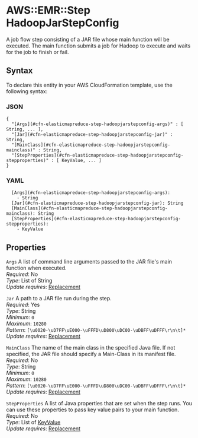 # AWS::EMR::Step HadoopJarStepConfig<a name="aws-properties-elasticmapreduce-step-hadoopjarstepconfig"></a>

A job flow step consisting of a JAR file whose main function will be executed\. The main function submits a job for Hadoop to execute and waits for the job to finish or fail\.

## Syntax<a name="aws-properties-elasticmapreduce-step-hadoopjarstepconfig-syntax"></a>

To declare this entity in your AWS CloudFormation template, use the following syntax:

### JSON<a name="aws-properties-elasticmapreduce-step-hadoopjarstepconfig-syntax.json"></a>

```
{
  "[Args](#cfn-elasticmapreduce-step-hadoopjarstepconfig-args)" : [ String, ... ],
  "[Jar](#cfn-elasticmapreduce-step-hadoopjarstepconfig-jar)" : String,
  "[MainClass](#cfn-elasticmapreduce-step-hadoopjarstepconfig-mainclass)" : String,
  "[StepProperties](#cfn-elasticmapreduce-step-hadoopjarstepconfig-stepproperties)" : [ KeyValue, ... ]
}
```

### YAML<a name="aws-properties-elasticmapreduce-step-hadoopjarstepconfig-syntax.yaml"></a>

```
  [Args](#cfn-elasticmapreduce-step-hadoopjarstepconfig-args):
    - String
  [Jar](#cfn-elasticmapreduce-step-hadoopjarstepconfig-jar): String
  [MainClass](#cfn-elasticmapreduce-step-hadoopjarstepconfig-mainclass): String
  [StepProperties](#cfn-elasticmapreduce-step-hadoopjarstepconfig-stepproperties):
    - KeyValue
```

## Properties<a name="aws-properties-elasticmapreduce-step-hadoopjarstepconfig-properties"></a>

`Args` <a name="cfn-elasticmapreduce-step-hadoopjarstepconfig-args"></a>
A list of command line arguments passed to the JAR file's main function when executed\.  
_Required_: No  
_Type_: List of String  
_Update requires_: [Replacement](https://docs.aws.amazon.com/AWSCloudFormation/latest/UserGuide/using-cfn-updating-stacks-update-behaviors.html#update-replacement)

`Jar` <a name="cfn-elasticmapreduce-step-hadoopjarstepconfig-jar"></a>
A path to a JAR file run during the step\.  
_Required_: Yes  
_Type_: String  
_Minimum_: `0`  
_Maximum_: `10280`  
_Pattern_: `[\u0020-\uD7FF\uE000-\uFFFD\uD800\uDC00-\uDBFF\uDFFF\r\n\t]*`  
_Update requires_: [Replacement](https://docs.aws.amazon.com/AWSCloudFormation/latest/UserGuide/using-cfn-updating-stacks-update-behaviors.html#update-replacement)

`MainClass` <a name="cfn-elasticmapreduce-step-hadoopjarstepconfig-mainclass"></a>
The name of the main class in the specified Java file\. If not specified, the JAR file should specify a Main\-Class in its manifest file\.  
_Required_: No  
_Type_: String  
_Minimum_: `0`  
_Maximum_: `10280`  
_Pattern_: `[\u0020-\uD7FF\uE000-\uFFFD\uD800\uDC00-\uDBFF\uDFFF\r\n\t]*`  
_Update requires_: [Replacement](https://docs.aws.amazon.com/AWSCloudFormation/latest/UserGuide/using-cfn-updating-stacks-update-behaviors.html#update-replacement)

`StepProperties` <a name="cfn-elasticmapreduce-step-hadoopjarstepconfig-stepproperties"></a>
A list of Java properties that are set when the step runs\. You can use these properties to pass key value pairs to your main function\.  
_Required_: No  
_Type_: List of [KeyValue](aws-properties-elasticmapreduce-step-keyvalue.md)  
_Update requires_: [Replacement](https://docs.aws.amazon.com/AWSCloudFormation/latest/UserGuide/using-cfn-updating-stacks-update-behaviors.html#update-replacement)
